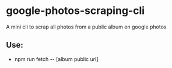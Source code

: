 # google-photos-scraping-cli
A mini cli to scrap all photos from a public album on google photos


## Use: 
- npm run fetch -- [album public url]
